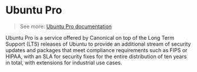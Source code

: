 # Ubuntu Pro

> See more: [Ubuntu Pro documentation](https://discourse.ubuntu.com/t/ubuntu-pro-faq/34042)

Ubuntu Pro is a service offered by Canonical on top of the Long Term Support (LTS)
releases of Ubuntu to provide an additional stream of security updates and
packages that meet compliance requirements such as FIPS or HIPAA, with an SLA
for security fixes for the entire distribution of ten years in total, with
extensions for industrial use cases.

